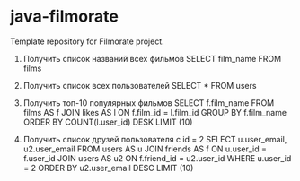 # java-filmorate
Template repository for Filmorate project.

1. Получить список названий всех фильмов
SELECT film_name
FROM films

2. Получить список всех пользователей
SELECT * 
FROM users

3. Получить топ-10 популярных фильмов
SELECT f.film_name
FROM films AS f
JOIN likes AS l ON f.film_id = l.film_id
GROUP BY f.film_name
ORDER BY COUNT(l.user_id) DESK
LIMIT (10)

4. Получить список друзей пользователя с id = 2
SELECT u.user_email,
u2.user_email
FROM users AS u
JOIN friends AS f ON u.user_id = f.user_id
JOIN users AS u2 ON f.friend_id = u2.user_id
WHERE u.user_id = 2
ORDER BY u2.user_email DESC
LIMIT (10)
